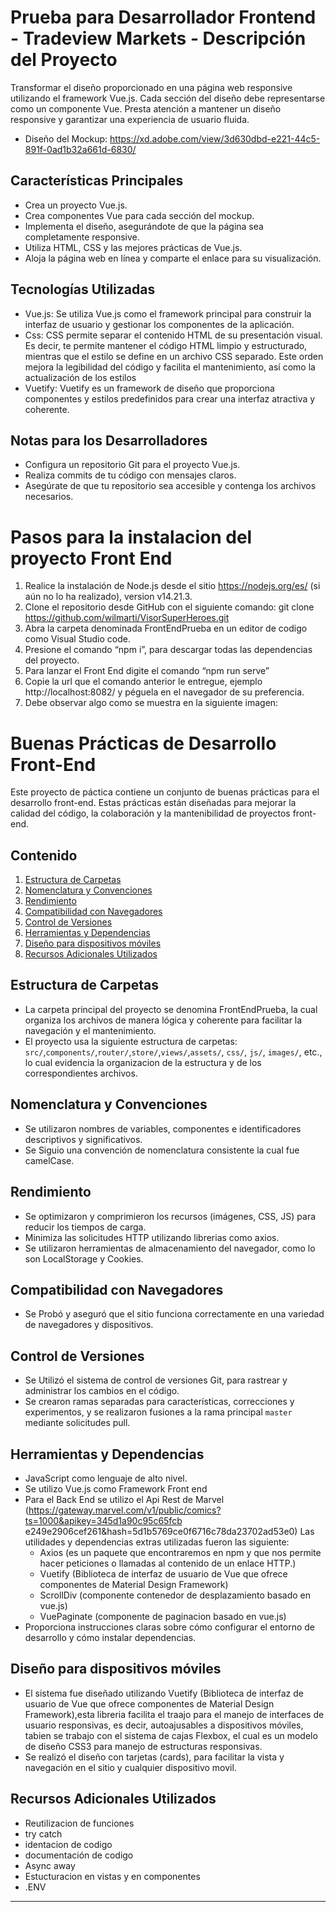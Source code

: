 # Prueba para Desarrollador Frontend - Tradeview Markets - Descripción del Proyecto
Transformar el diseño proporcionado en una página web responsive utilizando el framework Vue.js. Cada sección del diseño debe representarse como un componente Vue. Presta atención a mantener un diseño responsive y garantizar una experiencia de usuario fluida.
- Diseño del Mockup: https://xd.adobe.com/view/3d630dbd-e221-44c5-891f-0ad1b32a661d-6830/

## Características Principales

- Crea un proyecto Vue.js.
- Crea componentes Vue para cada sección del mockup.
- Implementa el diseño, asegurándote de que la página sea completamente responsive.
- Utiliza HTML, CSS y las mejores prácticas de Vue.js.
- Aloja la página web en línea y comparte el enlace para su visualización.

## Tecnologías Utilizadas
- Vue.js: Se utiliza Vue.js como el framework principal para construir la interfaz de usuario y gestionar los componentes de la aplicación.
- Css: CSS permite separar el contenido HTML de su presentación visual. Es decir, te permite mantener el código HTML limpio y estructurado, mientras que el estilo se define en un archivo CSS separado. Este orden mejora la legibilidad del código y facilita el mantenimiento, así como la actualización de los estilos
- Vuetify: Vuetify es un framework de diseño que proporciona componentes y estilos predefinidos para crear una interfaz atractiva y coherente.

## Notas para los Desarrolladores
- Configura un repositorio Git para el proyecto Vue.js.
- Realiza commits de tu código con mensajes claros.
- Asegúrate de que tu repositorio sea accesible y contenga los archivos necesarios.

# Pasos para la instalacion del proyecto Front End

1.	Realice la instalación de Node.js desde el sitio https://nodejs.org/es/ (si aún no lo ha realizado), version v14.21.3.
2.	Clone el repositorio desde GitHub con el siguiente comando: git clone https://github.com/wilmarti/VisorSuperHeroes.git
3.	Abra la carpeta denominada FrontEndPrueba en un editor de codigo como Visual Studio code.
4.	Presione el comando “npm i”, para descargar todas las dependencias del proyecto.
5.	Para lanzar el Front End digite el comando “npm run serve”
7.	Copie la url que el comando anterior le entregue, ejemplo http://localhost:8082/ y péguela en el navegador de su preferencia.
8.	Debe observar algo como se muestra en la siguiente imagen:

# Buenas Prácticas de Desarrollo Front-End

Este proyecto de páctica contiene un conjunto de buenas prácticas para el desarrollo front-end. Estas prácticas están diseñadas para mejorar la calidad del código, la colaboración y la mantenibilidad de proyectos front-end.

## Contenido

1. [Estructura de Carpetas](#estructura-de-carpetas)
2. [Nomenclatura y Convenciones](#nomenclatura-y-convenciones)
3. [Rendimiento](#rendimiento)
4. [Compatibilidad con Navegadores](#compatibilidad-con-navegadores)
5. [Control de Versiones](#control-de-versiones)
6. [Herramientas y Dependencias](#herramientas-y-dependencias)
7. [Diseño para dispositivos móviles](#diseño-para-dispositivos-móviless)
8. [Recursos Adicionales Utilizados](#recursos-adicionales-utilizados)

## Estructura de Carpetas

- La carpeta principal del proyecto se denomina FrontEndPrueba, la cual organiza los archivos de manera lógica y coherente para facilitar la navegación y el mantenimiento.
- El proyecto usa la siguiente estructura de carpetas: `src/`,`components/`,`router/`,`store/`,`views/`,`assets/`, `css/`, `js/`, `images/`, etc., lo cual evidencia la organizacion de la estructura y de los correspondientes archivos.

## Nomenclatura y Convenciones

- Se utilizaron nombres de variables, componentes e identificadores descriptivos y significativos.
- Se Siguio una convención de nomenclatura consistente la cual fue camelCase.

## Rendimiento

- Se optimizaron y comprimieron los recursos (imágenes, CSS, JS) para reducir los tiempos de carga.
- Minimiza las solicitudes HTTP utilizando librerias como axios.
- Se utilizaron herramientas de almacenamiento del navegador, como lo son LocalStorage y Cookies.

## Compatibilidad con Navegadores

- Se Probó y aseguró que el sitio funciona correctamente en una variedad de navegadores y dispositivos.

## Control de Versiones

- Se Utilizó el sistema de control de versiones Git, para rastrear y administrar los cambios en el código.
- Se crearon ramas separadas para características, correcciones y experimentos, y se realizaron fusiones a la rama principal `master` mediante solicitudes pull.

## Herramientas y Dependencias

- JavaScript como lenguaje de alto nivel.
- Se utilizo Vue.js como Framework Front end
- Para el Back End se utilizo el Api Rest de Marvel (https://gateway.marvel.com/v1/public/comics?ts=1000&apikey=345d1a90c95c65fcb
e249e2906cef261&hash=5d1b5769ce0f6716c78da23702ad53e0)
Las utilidades y dependencias extras utilizadas fueron las siguiente:
   * Axios (es un paquete que encontraremos en npm y que nos permite hacer peticiones o llamadas al contenido de un enlace HTTP.)
   * Vuetify (Biblioteca de interfaz de usuario de Vue que ofrece componentes de Material Design Framework)
   * ScrollDiv (componente contenedor de desplazamiento basado en vue.js)
   * VuePaginate (componente de paginacion basado en vue.js)
- Proporciona instrucciones claras sobre cómo configurar el entorno de desarrollo y cómo instalar dependencias.

## Diseño para dispositivos móviles

- El sistema fue diseñado utilizando Vuetify (Biblioteca de interfaz de usuario de Vue que ofrece componentes de Material Design Framework),esta libreria facilita el traajo para el manejo de interfaces de usuario responsivas, es decir, autoajusables a dispositivos móviles, tabien se trabajo con el sistema de cajas Flexbox, el cual es un modelo de diseño CSS3 para manejo de estructuras responsivas.
- Se realizó el diseño con tarjetas (cards), para facilitar la vista y navegación en el sitio y cualquier dispositivo movil.

## Recursos Adicionales Utilizados
- Reutilizacion de funciones
- try catch
- identacion de codigo
- documentación de codigo
- Async away
- Estucturacion en vistas y en componentes
- .ENV
---


```




 
